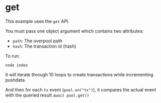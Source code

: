 # get

This example uses the `get` API.

You must pass one object argument which contains two attributes:

- `path`: The overpool path
- `hash`: The transaction id (hash)

To run:

```
node index
```

It will iterate through 10 loops to create transactions while incrementing pushdata.

And then for each `tx` event (`pool.on("tx")`), it compares the actual event with the queried result `await pool.get()`
